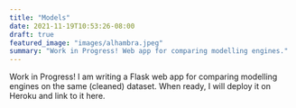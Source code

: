 ```yaml
---
title: "Models"
date: 2021-11-19T10:53:26-08:00
draft: true
featured_image: "images/alhambra.jpeg"
summary: "Work in Progress! Web app for comparing modelling engines."
---
```


Work in Progress! I am writing a Flask web app for comparing modelling engines on the same (cleaned) dataset. When ready, I will deploy it on Heroku and link to it here.
